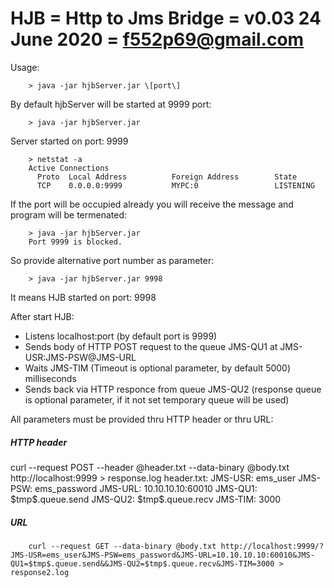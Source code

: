 HJB = Http to Jms Bridge = v0.03 24 June 2020 = f552p69@gmail.com
=================================================================
Usage:

        > java -jar hjbServer.jar \[port\]

By default hjbServer will be started at 9999 port:

        > java -jar hjbServer.jar
Server started on port: 9999

        > netstat -a
        Active Connections
          Proto  Local Address          Foreign Address        State
          TCP    0.0.0.0:9999           MYPC:0                 LISTENING

If the port will be occupied already you will receive the message and program will be termenated:

        > java -jar hjbServer.jar
        Port 9999 is blocked.

So provide alternative port number as parameter:

        > java -jar hjbServer.jar 9998
It means HJB started on port: 9998

After start HJB:
* Listens localhost:port (by default port is 9999)
* Sends body of HTTP POST request to the queue JMS-QU1 at JMS-USR:JMS-PSW@JMS-URL
* Waits JMS-TIM (Timeout is optional parameter, by default 5000) milliseconds
* Sends back via HTTP responce from queue JMS-QU2 (response queue is optional parameter, if it not set temporary queue will be used)

All parameters must be provided thru HTTP header or thru URL:

<h5>HTTP header</h5>
        curl --request POST --header @header.txt --data-binary @body.txt http://localhost:9999 > response.log
header.txt:
    JMS-USR: ems_user
    JMS-PSW: ems_password
    JMS-URL: 10.10.10.10:60010
    JMS-QU1: $tmp$.queue.send
    JMS-QU2: $tmp$.queue.recv
    JMS-TIM: 3000

<h5>URL</h5>

        curl --request GET --data-binary @body.txt http://localhost:9999/?JMS-USR=ems_user&JMS-PSW=ems_password&JMS-URL=10.10.10.10:60010&JMS-QU1=$tmp$.queue.send&&JMS-QU2=$tmp$.queue.recv&JMS-TIM=3000 > response2.log

        

